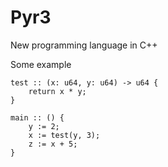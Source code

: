 # Pyr3
New programming language in C++

Some example
```
test :: (x: u64, y: u64) -> u64 {
	return x * y;
}

main :: () {
	y := 2;
	x := test(y, 3);
	z := x + 5;
}
```
